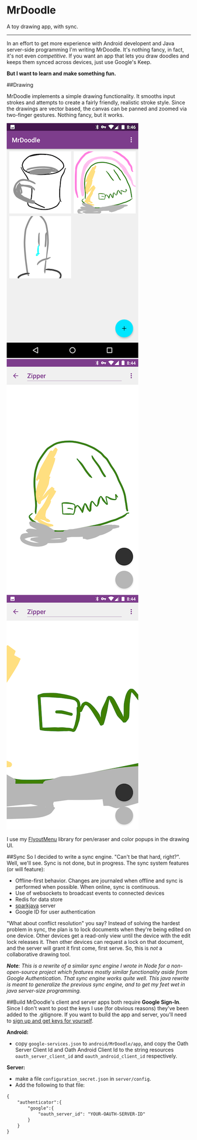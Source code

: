 # MrDoodle
A toy drawing app, with sync.

---

In an effort to get more experience with Android developent and Java server-side programming I'm writing MrDoodle. It's nothing fancy, in fact, it's not even *competitive*. If you want an app that lets you draw doodles and keeps them synced across devices, just use Google's Keep.

**But I want to learn and make something fun.**

##Drawing

MrDoodle implements a simple drawing functionality. It smooths input strokes and attempts to create a fairly friendly, realistic stroke style. Since the drawings are vector based, the canvas can be panned and zoomed via two-finger gestures. Nothing fancy, but it works.

![MrDoodle](readme-assets/mrdoodle-grid.png)
![MrDoodle](readme-assets/mrdoodle-doodle.png)
![MrDoodle](readme-assets/mrdoodle-doodle-zoomed.png)

I use my [FlyoutMenu](https://github.com/ShamylZakariya/FlyoutMenus) library for pen/eraser and color popups in the drawing UI.

##Sync
So I decided to write a sync engine. "Can't be that hard, right?". Well, we'll see. Sync is not done, but in progress. The sync system features (or will feature):

- Offline-first behavior. Changes are journaled when offline and sync is performed when possible. When online, sync is continuous.
- Use of websockets to broadcast events to connected devices
- Redis for data store
- [sparkjava](http://sparkjava.com/) server
- Google ID for user authentication

"What about conflict resolution" you say? Instead of solving the hardest problem in sync, the plan is to lock documents when they're being edited on one device. Other devices get a read-only view until the device with the edit lock releases it. Then other devices can request a lock on that document, and the server will grant it first come, first serve. So, this is *not* a collaborative drawing tool.

***Note**: This is a rewrite of a similar sync engine I wrote in Node for a non-open-source project which features mostly similar functionality aside from Google Authentication. That sync engine works quite well. This java rewrite is meant to generalize the previous sync engine, and to get my feet wet in java server-size programming.*


##Build
MrDoodle's client and server apps both require **Google Sign-In**. Since I don't want to post the keys I use (for obvious reasons) they've been added to the .gitignore. If you want to build the app and server, you'll need to [sign up and get keys for yourself](https://developers.google.com/identity/sign-in/android/start).

**Android:**

- copy `google-services.json` to `android/MrDoodle/app`, and copy the Oath Server Client Id and Oath Android Client Id to the string resources `oauth_server_client_id` and `oauth_android_client_id` respectively.

**Server:**

- make a file `configuration_secret.json` in `server/config`.
- Add the following to that file:
```
{
	"authenticator":{
		"google":{
			"oauth_server_id": "YOUR-OAUTH-SERVER-ID"
		}
	}
}
```
